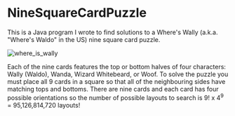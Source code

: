 # NineSquareCardPuzzle

This is a Java program I wrote to find solutions to a Where's Wally (a.k.a. "Where's Waldo" in the US) nine square card puzzle.

![where_is_wally](https://cloud.githubusercontent.com/assets/4344677/8003732/4f787b8a-0ba4-11e5-96d9-dcdd92adb678.jpg)

Each of the nine cards features the top or bottom halves of four characters: Wally (Waldo), Wanda, Wizard Whitebeard, or Woof.  To solve the puzzle you must place all 9 cards in a square so that all of the neighbouring sides have matching tops and bottoms.  There are nine cards and each card has four possible orientations so the number of possible layouts to search is 9! x 4<sup>9</sup> = 95,126,814,720 layouts!  
